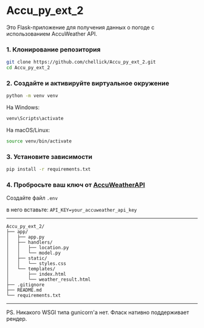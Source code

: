 # Accu_py_ext_2

Это Flask-приложение для получения данных о погоде с использованием AccuWeather API. 

### 1. Клонирование репозитория


```bash
git clone https://github.com/chellick/Accu_py_ext_2.git
cd Accu_py_ext_2
```

### 2. Создайте и активируйте виртуальное окружение

```bash
python -m venv venv
```


На Windows:

```bash
venv\Scripts\activate
```

На macOS/Linux:

```bash
source venv/bin/activate
```

### 3. Установите зависимости

```bash
pip install -r requirements.txt
```

### 4. Пробросьте ваш ключ от [AccuWeatherAPI](https://developer.accuweather.com/user/login)

Создайте файл `.env`

в него вставьте: `API_KEY=your_accuweather_api_key`

---------

```
Accu_py_ext_2/
├── app/
│   ├── app.py
│   ├── handlers/
│   │   ├── location.py
│   │   └── model.py
│   ├── static/
│   │   └── styles.css
│   └── templates/
│       ├── index.html
│       └── weather_result.html
├── .gitignore
├── README.md
└── requirements.txt

```
--------


PS.
Никакого WSGI типа gunicorn'a нет. Фласк нативно поддерживает рендер. 